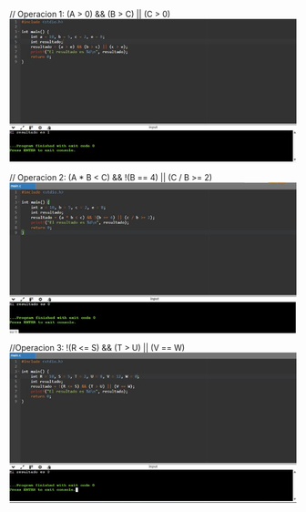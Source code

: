 // Operacion 1: (A > 0) && (B > C) || (C > 0)
![imagenOp1](./../imagenes/op1.png)

// Operacion 2: (A * B < C) && !(B == 4) || (C / B >= 2)
![imagenOp2](./../imagenes/op2.png)

//Operacion 3: !(R <= S) && (T > U) || (V == W)
![imagenOp3](./../imagenes/op3.png)
